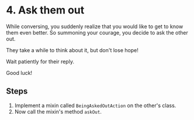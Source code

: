 # 4. Ask them out

While conversing, you suddenly realize that you would like to get to know them even better. So summoning your courage, you decide to ask the other out.

They take a while to think about it, but don't lose hope!

Wait patiently for their reply.

Good luck!

## Steps

1. Implement a mixin called `BeingAskedOutAction` on the other's class.
2. Now call the mixin's method `askOut`.
